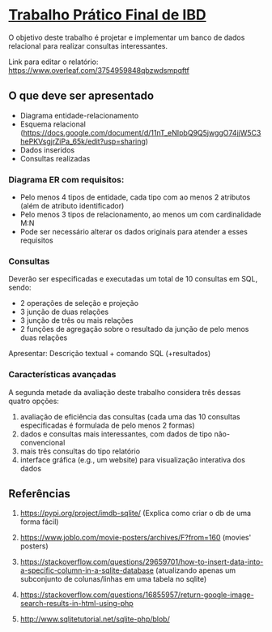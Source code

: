 # [Trabalho Prático Final de IBD](https://homepages.dcc.ufmg.br/~mirella/DCC011/aula19-TPfinal.pdf)

O objetivo deste trabalho é projetar e implementar um banco de dados relacional para realizar consultas interessantes.

Link para editar o relatório: https://www.overleaf.com/3754959848qbzwdsmpqftf

## O que deve ser apresentado
* Diagrama entidade-relacionamento 
* Esquema relacional (https://docs.google.com/document/d/11nT_eNIpbQ9Q5jwggO74jjW5C3hePKVsgjrZiPa_65k/edit?usp=sharing)
* Dados inseridos
* Consultas realizadas

### Diagrama ER com requisitos:
* Pelo menos 4 tipos de entidade, cada tipo com ao
menos 2 atributos (além de atributo identificador)
* Pelo menos 3 tipos de relacionamento, ao menos
um com cardinalidade M:N
* Pode ser necessário alterar os dados originais para
atender a esses requisitos

### Consultas
Deverão ser especificadas e executadas um total de 10 consultas em SQL, sendo:
* 2 operações de seleção e projeção
* 3 junção de duas relações
* 3 junção de três ou mais relações
* 2 funções de agregação sobre o resultado da junção de pelo menos duas relações

Apresentar: Descrição textual + comando SQL (+resultados)

### Características avançadas
A segunda metade da avaliação deste trabalho considera três dessas quatro opções:
1. avaliação de eficiência das consultas (cada uma das 10 consultas especificadas é formulada de pelo menos 2 formas)
2. dados e consultas mais interessantes, com dados de tipo não-convencional
3. mais três consultas do tipo relatório
4. interface gráfica (e.g., um website) para visualização interativa dos dados


## Referências

1. https://pypi.org/project/imdb-sqlite/ (Explica como criar o db de uma forma fácil)
2. https://www.joblo.com/movie-posters/archives/F?from=160 (movies' posters)
3. https://stackoverflow.com/questions/29659701/how-to-insert-data-into-a-specific-column-in-a-sqlite-database (atualizando apenas um subconjunto de colunas/linhas em uma tabela no sqlite)

4. https://stackoverflow.com/questions/16855957/return-google-image-search-results-in-html-using-php
5. http://www.sqlitetutorial.net/sqlite-php/blob/
